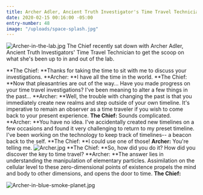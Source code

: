 ```yaml
---
title: Archer Adler, Ancient Truth Investigator's Time Travel Technician
date: 2020-02-15 00:16:00 -05:00
entry-number: 48
image: "/uploads/space-splash.jpg"
---
```


![Archer-in-the-lab.jpg](/uploads/Archer-in-the-lab.jpg)
The Chief recently sat down with Archer Adler, Ancient Truth Investigators' Time Travel Technician to get the scoop on what she's been up to in and out of the lab.

**The Chief: **Thanks for taking the time to sit with me to discuss your investigations.
**Archer: **I have all the time in the world.
**The Chief: **Now that pleasantries are out of the way... Have you made progress on your time travel investigations? I've been meaning to alter a few things in the past...
**Archer: **Well, the trouble with changing the past is that you immediately create new realms and step outside of your own timeline. It's imperative to remain an observer as a time traveler if you wish to come back to your present experience.
**The Chief:** Sounds complicated.
**Archer: **You have no idea. I've accidentally created new timelines on a few occasions and found it very challenging to return to my preset timeline. I've been working on the technology to keep track of timelines-- a beacon back to the self.
**The Chief: **I could use one of those!
**Archer:** You're telling me.
![Archer.jpg](/uploads/Archer.jpg)
**The Chief: **So, how did you do it? How did you discover the key to time travel?
**Archer: **The answer lies in understanding the manipulation of elementary particles. Assimilation on the cellular level to these zero-dimensional points of existence propels the mind and body to other dimensions, and opens the door to time.
**The Chief:**

![Archer-in-blue-smoke-planet.jpg](/uploads/Archer-in-blue-smoke-planet.jpg)